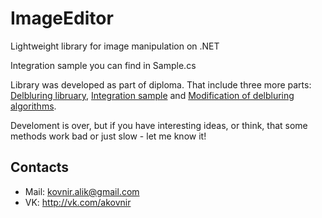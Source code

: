 # ImageEditor
Lightweight library for image manipulation on .NET

Integration sample you can find in Sample.cs

Library was developed as part of diploma. That include three more parts:
[Delbluring libruary](github.com/xsimbvx/ImageRecovery), [Integration sample](github.com/xsimbvx/IRIntegration) and [Modification of delbluring algorithms](github.com/xsimbvx/DeblurModification).

Develoment is over, but if you have interesting ideas, or think, that some methods work bad or just slow - let me know it!

## Contacts

* Mail: kovnir.alik@gmail.com
* VK: http://vk.com/akovnir
